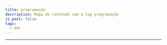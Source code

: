 ```yaml
---
title: programação
description: Mapa de contéudo com a tag programação
is_post: false
tags:
  - mdc
---
```


-----